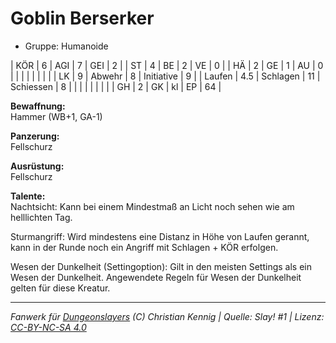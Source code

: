 # Goblin Berserker  
- Gruppe: Humanoide  

| KÖR    | 6   | AGI      | 7  | GEI        | 2  |
| ST     | 4   | BE       | 2  | VE         | 0  |
| HÄ     | 2   | GE       | 1  | AU         | 0  |
|        |     |          |    |            |    |
| LK     | 9   | Abwehr   | 8  | Initiative | 9  |
| Laufen | 4.5 | Schlagen | 11 | Schiessen  | 8  |
|        |     |          |    |            |    |
| GH     | 2   | GK       | kl | EP         | 64 |


**Bewaffnung:**  
Hammer (WB+1, GA-1)

**Panzerung:**  
Fellschurz

**Ausrüstung:**  
Fellschurz

**Talente:**  
Nachtsicht: Kann bei einem Mindestmaß an Licht noch sehen wie am helllichten Tag.

Sturmangriff: Wird mindestens eine Distanz in Höhe von Laufen gerannt, kann in der Runde noch ein Angriff mit Schlagen + KÖR erfolgen.

Wesen der Dunkelheit (Settingoption): Gilt in den meisten Settings als ein Wesen der Dunkelheit. Angewendete Regeln für Wesen der Dunkelheit gelten für diese Kreatur.





___
*Fanwerk für [Dungeonslayers](https://www.dungeonslayers.net/) (C) Christian Kennig | Quelle: Slay! #1 | Lizenz: [CC-BY-NC-SA 4.0](https://creativecommons.org/licenses/by-nc-sa/4.0/deed.de)*